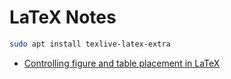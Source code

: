 # LaTeX Notes

```sh
sudo apt install texlive-latex-extra
```

- [Controlling figure and table placement in LaTeX](https://robjhyndman.com/hyndsight/latex-floats/)

